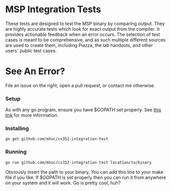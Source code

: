 
# MSP Integration Tests

These tests are designed to test the MSP binary by comparing
output. They are highly accurate tests which look for exact output from
the compiler. It provides actionable feedback when an error occurs.
The selection of test cases is meant to be comprehensive, and as such
multiple different sources are used to create them, including Piazza, the
lab handouts, and other users' public test cases.

# See An Error?

File an issue on the right, open a pull request, or contact me otherwise.

### Setup

As with any go program, ensure you have $GOPATH set properly.
See [this link](https://golang.org/doc/code.html) for more information.

### Installing

`go get github.com/mhoc/cs352-integration-test`

### Running

`go run github.com/mhoc/cs352-integration-test location/to/binary`

Obviously insert the path to your binary. You can add this line to your make
file if you like. If $GOPATH is set properly then you can run it from anywhere
on your system and it will work. Go is pretty cool, huh?
